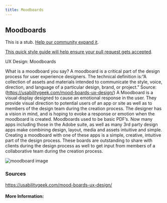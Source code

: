 ```yaml
---
title: Moodboards
---
```

## Moodboards

This is a stub. <a href='https://github.com/freecodecamp/guides/tree/master/src/pages/user-experience-design/moodboards/index.md' target='_blank' rel='nofollow'>Help our community expand it</a>.

<a href='https://github.com/freecodecamp/guides/blob/master/README.md' target='_blank' rel='nofollow'>This quick style guide will help ensure your pull request gets accepted</a>.

UX Design: Moodboards

What is a moodboard you say?  A moodboard is a critical part of the design process for user experience designers.  The technical definition is:“A collection of assets and materials intended to communicate the style, voice, direction, and language of a particular design, brand, or project.”
Source: (https://usabilitygeek.com/mood-boards-ux-design/)
A Moodboard is a visual display designed to cause an emotional response in the user.  They provide visual direction to potential users of an app or site as well as to members of the design team during the creation process.  The designer has a vision in mind, and is hoping to evoke a response or emotion when the moodboard is created. Moodboards used to be basic PDF’s.  Now many apps including those in the Adobe suite, as well as many 3rd party design apps make combining design, layout, media and assets intuitive and simple.   Creating a moodboard with one of these apps is a simple, creative, intuitive part of the design process. 
These boards are outstanding to share with clients during the design process as well to get input from members of a collaborative team during the creation process.

![moodboard image](https://i.pinimg.com/originals/f5/a3/52/f5a3526d3fd9b1fc657fbcfa61600698.jpg)


### Sources
https://usabilitygeek.com/mood-boards-ux-design/

#### More Information:
<!-- Please add any articles you think might be helpful to read before writing the article -->



